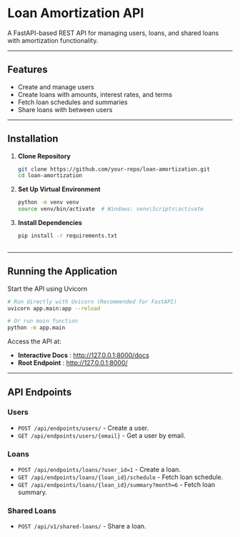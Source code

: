 # Loan Amortization API

A FastAPI-based REST API for managing users, loans, and shared loans with amortization functionality.

---

## Features

- Create and manage users
- Create loans with amounts, interest rates, and terms
- Fetch loan schedules and summaries
- Share loans with between users

---

## Installation

1. **Clone Repository**
   ```bash
   git clone https://github.com/your-repo/loan-amortization.git
   cd loan-amortization
2. **Set Up Virtual Environment**
   ```bash
   python -m venv venv
   source venv/bin/activate  # Windows: venv\Scripts\activate
3. **Install Dependencies**
   ```bash
   pip install -r requirements.txt
 
---

## Running the Application
Start the API using Uvicorn
   ```bash
   # Run directly with Uvicorn (Recommended for FastAPI)
   uvicorn app.main:app --reload
   
   # Or run main function
   python -m app.main
   ```

Access the API at:
   - **Interactive Docs** : http://127.0.0.1:8000/docs
   - **Root Endpoint** : http://127.0.0.1:8000/

---

## API Endpoints
### Users
- `POST /api/endpoints/users/` - Create a user.
- `GET /api/endpoints/users/{email}` - Get a user by email.

### Loans
- `POST /api/endpoints/loans/?user_id=1` - Create a loan.
- `GET /api/endpoints/loans/{loan_id}/schedule` - Fetch loan schedule.
- `GET /api/endpoints/loans/{loan_id}/summary?month=6` - Fetch loan summary.

### Shared Loans
- `POST /api/v1/shared-loans/` - Share a loan.
   

